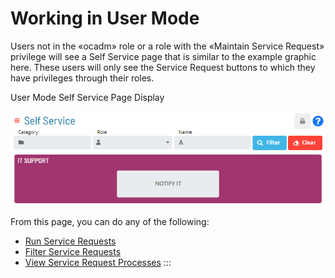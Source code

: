 # Working in User Mode

Users not in the «ocadm» role or a role with the «Maintain Service
Request» privilege will see a Self Service page that is similar to the
example graphic here. These users will only see the Service Request
buttons to which they have privileges through their roles.

User Mode Self Service Page Display

![User Mode Self Service Screen Display](../../../Resources/Images/SM/Service-Request-View-User.png "User Mode Self Service Screen Display")

From this page, you can do any of the following:

- [Run Service Requests](Running-Service-Requests.md)
- [Filter Service Requests](Filtering-Service-Requests.md)
- [View Service Request     Processes](Viewing-Service-Request-Process-Indicators.md)
:::
